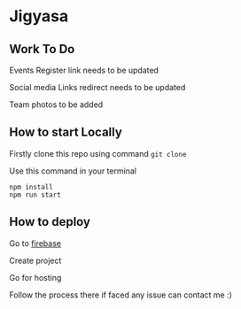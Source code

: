 # Jigyasa

## Work To Do
Events Register link needs to be updated 

Social media Links redirect needs to be updated

Team photos to be added 

## How to start Locally
Firstly clone this repo using command `git clone`

Use this command in your terminal 
```
npm install
npm run start 
```

## How to deploy 

Go to [firebase](https://console.firebase.google.com/)

Create project

Go for hosting

Follow the process there if faced any issue can contact me :)
